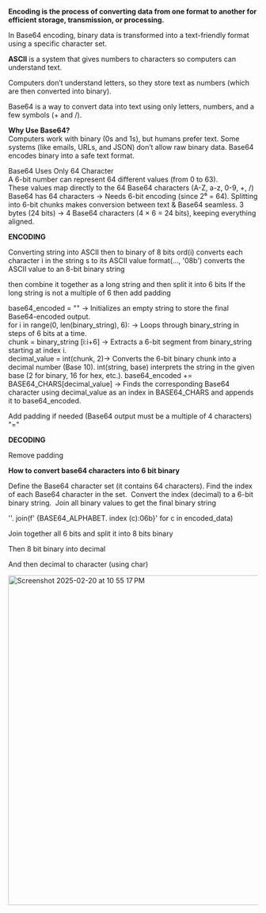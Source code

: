
**Encoding is the process of converting data from one format to another for efficient storage, transmission, or processing.**  

In Base64 encoding, binary data is transformed into a text-friendly format using a specific character set.

**ASCII** is a system that gives numbers to characters so computers can understand text.

Computers don’t understand letters, so they store text as numbers (which are then converted into binary).

Base64 is a way to convert data into text using only letters, numbers, and a few symbols (+ and /).

**Why Use Base64?** <br>
Computers work with binary (0s and 1s), but humans prefer text. Some systems (like emails, URLs, and JSON) don’t allow raw binary data. Base64 encodes binary into a safe text format. <br>

Base64 Uses Only 64 Character<br>
A  6-bit number can represent 64 different values (from 0 to 63).<br>
These values map directly to the 64 Base64 characters (A-Z, a-z, 0-9, +, /)<br>
Base64 has 64 characters → Needs 6-bit encoding (since 2⁶ = 64). Splitting into 6-bit chunks makes conversion between text & Base64 seamless. 3 bytes (24 bits) → 4 Base64 characters (4 × 6 = 24 bits), keeping everything aligned.<br>


**ENCODING**

Converting string into ASCII then to binary of 8 bits 
ord(i) converts each character i in the string s to its ASCII value 
format(..., '08b') converts the ASCII value to an 8-bit binary string

then combine it together as a long string 
and then split it into 6 bits 
If the long string is not a multiple of 6 then add padding

 base64_encoded = "" → Initializes an empty string to store the final Base64-encoded output.  
 for i in range(0, len(binary_string), 6): → Loops through binary_string in steps of 6 bits at a time.  
 chunk = binary_string [i:i+6] → Extracts a 6-bit segment from binary_string starting at index i.  
 decimal_value = int(chunk, 2)→ Converts the 6-bit binary chunk into a decimal number (Base 10). 
 int(string, base) interprets the string in the given base (2 for binary, 16 for hex, etc.).
base64_encoded += BASE64_CHARS[decimal_value] → Finds the corresponding Base64 character using decimal_value as an index in BASE64_CHARS and appends it to base64_encoded. 

Add padding if needed (Base64 output must be a multiple of 4 characters) "="


**DECODING** 

Remove padding 

**How to convert base64 characters into 6 bit binary**

Define the Base64 character set (it contains 64 characters).
 Find the index of each Base64 character in the set.
 Convert the index (decimal) to a 6-bit binary string.
 Join all binary values to get the final binary string

 ''. join(f' {BASE64_ALPHABET. index (c):06b}' for c in encoded_data)

 Join together all 6 bits and split it into 8 bits binary 
 
Then 8 bit binary into decimal

And then decimal to character (using char)





 
<img width="666" alt="Screenshot 2025-02-20 at 10 55 17 PM" src="https://github.com/user-attachments/assets/2670c03f-11b8-414a-bfdb-8b142df44971" />



 




